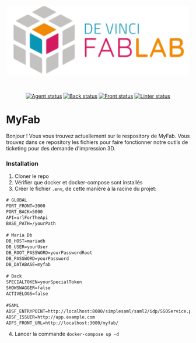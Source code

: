<div align="center">
	<br />
	<p>
		<a><img src="back/defaultFiles/logo.png" width="500" alt="MyFab" /></a>
	</p>
	<br />
	<p>
		<a href="https://github.com/discordjs/discord.js/actions"><img src="https://github.com/DeVinci-FabLab/MyFab/actions/workflows/Tests-agent.yml/badge.svg" alt="Agent status" /></a>
		<a href="https://github.com/discordjs/discord.js/actions"><img src="https://github.com/DeVinci-FabLab/MyFab/actions/workflows/Tests-back.yml/badge.svg" alt="Back status" /></a>
		<a href="https://github.com/discordjs/discord.js/actions"><img src="https://github.com/DeVinci-FabLab/MyFab/actions/workflows/Tests-front.yml/badge.svg" alt="Front status" /></a>
		<a href="https://github.com/discordjs/discord.js/actions"><img src="https://github.com/DeVinci-FabLab/MyFab/actions/workflows/Linter.yml/badge.svg" alt="Linter status" /></a>
  </p>
</div>

# MyFab

Bonjour ! Vous vous trouvez actuellement sur le respository de MyFab. Vous trouvez dans ce repository les fichiers pour faire fonctionner notre outils de ticketing pour des demande d'impression 3D.

### Installation

1. Cloner le repo
2. Vérifier que docker et docker-compose sont installés
3. Créer le fichier `.env`, de cette manière à la racine du projet:

```
# GLOBAL
PORT_FRONT=3000
PORT_BACK=5000
API=urlForTheApi
BASE_PATH=/yourPath

# Maria Db
DB_HOST=mariadb
DB_USER=yourUser
DB_ROOT_PASSWORD=yourPasswordRoot
DB_PASSWORD=yourPassword
DB_DATABASE=myfab

# Back
SPECIALTOKEN=yourSpecialToken
SHOWSWAGGER=false
ACTIVELOGS=false

#SAML
ADSF_ENTRYPOINT=http://localhost:8080/simplesaml/saml2/idp/SSOService.php
ADSF_ISSUER=http://app.example.com
ADFS_FRONT_URL=http://localhost:3000/myfab/
```

4. Lancer la commande `docker-compose up -d`
